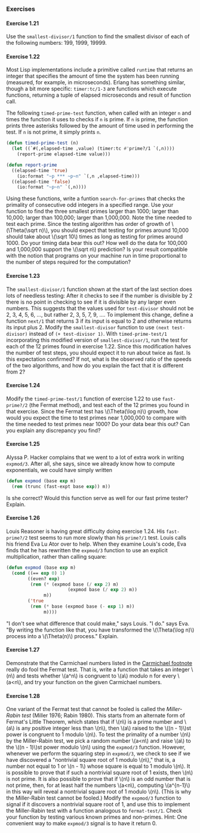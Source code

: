 ### Exercises

#### Exercise 1.21

Use the ``smallest-divisor/1`` function to find the smallest divisor of each of the following numbers: 199, 1999, 19999.

#### Exercise 1.22

Most Lisp implementations include a primitive called ``runtime`` that returns an integer that specifies the amount of time the system has been running (measured, for example, in microseconds). Erlang has something similar, though a bit more specific: ``timer:tc/1-3`` are functions which execute functions, returning a tuple of elapsed microseconds and result of function call.

The following ``timed-prime-test`` function, when called with an integer ``n`` and times the function it uses to checks if ``n`` is prime. If ``n`` is prime, the function prints three asterisks followed by the amount of time used in performing the test. If ``n`` is not prime, it simply prints ``n``.

```lisp
(defun timed-prime-test (n)
  (let ((`#(,elapsed-time ,value) (timer:tc #'prime?/1 `(,n))))
    (report-prime elapsed-time value)))

(defun report-prime
  ((elapsed-time 'true)
    (io:format "~p *** ~p~n" `(,n ,elapsed-time)))
  ((elapsed-time 'false)
    (io:format "~p~n" `(,n))))
```

Using these functions, write a funtion ``search-for-primes`` that checks the primality of consecutive odd integers in a specified range. Use your function to find the three smallest primes larger than 1000; larger than 10,000; larger than 100,000; larger than 1,000,000. Note the time needed to test each prime. Since the testing algorithm has order of growth of \\(\Theta(\sqrt n)\\), you should expect that testing for primes around 10,000 should take about \\(\sqrt 10\\) times as long as testing for primes around 1000. Do your timing data bear this out? How well do the data for 100,000 and 1,000,000 support the \\(\sqrt n\\) prediction? Is your result compatible with the notion that programs on your machine run in time proportional to the number of steps required for the computation?

#### Exercise 1.23

The ``smallest-divisor/1`` function shown at the start of the last section does lots of needless testing: After it checks to see if the number is divisible by 2 there is no point in checking to see if it is divisible by any larger even numbers. This suggests that the values used for ``test-divisor`` should not be 2, 3, 4, 5, 6, ..., but rather 2, 3, 5, 7, 9, .... To implement this change, define a function ``next/1`` that returns 3 if its input is equal to 2 and otherwise returns its input plus 2. Modify the ``smallest-divisor`` function to use ``(next test-divisor)`` instead of ``(+ test-divisor 1)``. With ``timed-prime-test/1`` incorporating this modified version of ``smallest-divisor/1``, run the test for each of the 12 primes found in exercise 1.22. Since this modification halves the number of test steps, you should expect it to run about twice as fast. Is this expectation confirmed? If not, what is the observed ratio of the speeds of the two algorithms, and how do you explain the fact that it is different from 2?

#### Exercise 1.24

Modify the ``timed-prime-test/1`` function of exercise 1.22 to use ``fast-prime?/2`` (the Fermat method), and test each of the 12 primes you found in that exercise. Since the Fermat test has \\(\Theta(\log n)\\) growth, how would you expect the time to test primes near 1,000,000 to compare with the time needed to test primes near 1000? Do your data bear this out? Can you explain any discrepancy you find?

#### Exercise 1.25

Alyssa P. Hacker complains that we went to a lot of extra work in writing ``expmod/3``. After all, she says, since we already know how to compute exponentials, we could have simply written

```lisp
(defun expmod (base exp m)
  (rem (trunc (fast-expt base exp)) m))
```

Is she correct? Would this function serve as well for our fast prime tester? Explain.

#### Exercise 1.26

Louis Reasoner is having great difficulty doing exercise 1.24. His ``fast-prime?/2`` test seems to run more slowly than his ``prime?/1`` test. Louis calls his friend Eva Lu Ator over to help. When they examine Louis's code, Eva finds that he has rewritten the ``expmod/3`` function to use an explicit multiplication, rather than calling square:

```lisp
(defun expmod (base exp m)
  (cond ((== exp 0) 1)
        ((even? exp)
         (rem (* (expmod base (/ exp 2) m)
                       (expmod base (/ exp 2) m))
              m))
        ('true
         (rem (* base (expmod base (- exp 1) m))
              m))))
```

"I don't see what difference that could make," says Louis. "I do." says Eva. "By writing the function like that, you have transformed the \\(\Theta(\log n)\\) process into a \\(\Theta(n)\\) process." Explain.


#### Exercise 1.27

Demonstrate that the Carmichael numbers listed in the [Carmichael footnote](example_testing_for_primality.html#fn_4) really do fool the Fermat test. That is, write a function that takes an integer \\(n\\) and tests whether \\(a^n\\) is congruent to \\(a\\) modulo n for every \\(a<n\\), and try your function on the given Carmichael numbers.

#### Exercise 1.28

One variant of the Fermat test that cannot be fooled is called the *Miller-Rabin test* (Miller 1976; Rabin 1980). This starts from an alternate form of Fermat's Little Theorem, which states that if \\(n\\) is a prime number and \\(a\\) is any positive integer less than \\(n\\), then \\(a\\) raised to the \\((n - 1)\\)st power is congruent to 1 modulo \\(n\\). To test the primality of a number \\(n\\) by the Miller-Rabin test, we pick a random number \\(a<n\\) and raise \\(a\\) to the \\((n - 1)\\)st power modulo \\(n\\) using the ``expmod/3`` function. However, whenever we perform the squaring step in ``expmod/3``, we check to see if we have discovered a "nontrivial square root of 1 modulo \\(n\\)," that is, a number not equal to 1 or \\(n - 1\\) whose square is equal to 1 modulo \\(n\\). It is possible to prove that if such a nontrivial square root of 1 exists, then \\(n\\) is not prime. It is also possible to prove that if \\(n\\) is an odd number that is not prime, then, for at least half the numbers \\(a<n\\), computing \\(a^{n-1}\\) in this way will reveal a nontrivial square root of 1 modulo \\(n\\). (This is why the Miller-Rabin test cannot be fooled.) Modify the ``expmod/3`` function to signal if it discovers a nontrivial square root of 1, and use this to implement the Miller-Rabin test with a function analogous to ``fermat-test/1``. Check your function by testing various known primes and non-primes. Hint: One convenient way to make ``expmod/3`` signal is to have it return 0.





